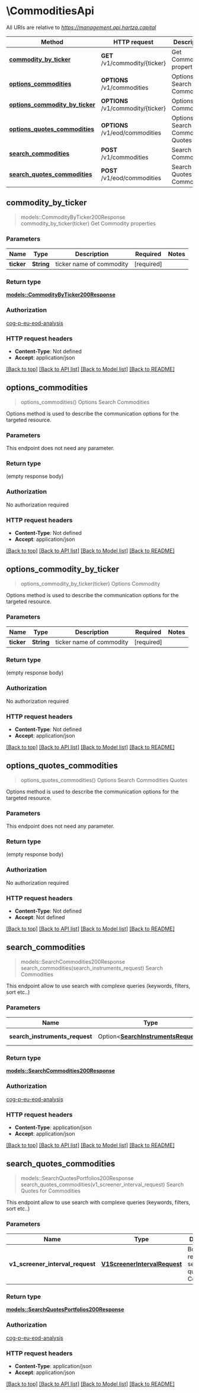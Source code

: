 # \CommoditiesApi

All URIs are relative to *https://management.api.hartza.capital*

Method | HTTP request | Description
------------- | ------------- | -------------
[**commodity_by_ticker**](CommoditiesApi.md#commodity_by_ticker) | **GET** /v1/commodity/{ticker} | Get Commodity properties
[**options_commodities**](CommoditiesApi.md#options_commodities) | **OPTIONS** /v1/commodities | Options Search Commodities
[**options_commodity_by_ticker**](CommoditiesApi.md#options_commodity_by_ticker) | **OPTIONS** /v1/commodity/{ticker} | Options Commodity
[**options_quotes_commodities**](CommoditiesApi.md#options_quotes_commodities) | **OPTIONS** /v1/eod/commodities | Options Search Commodities Quotes
[**search_commodities**](CommoditiesApi.md#search_commodities) | **POST** /v1/commodities | Search Commodities
[**search_quotes_commodities**](CommoditiesApi.md#search_quotes_commodities) | **POST** /v1/eod/commodities | Search Quotes for Commodities



## commodity_by_ticker

> models::CommodityByTicker200Response commodity_by_ticker(ticker)
Get Commodity properties

### Parameters


Name | Type | Description  | Required | Notes
------------- | ------------- | ------------- | ------------- | -------------
**ticker** | **String** | ticker name of commodity | [required] |

### Return type

[**models::CommodityByTicker200Response**](CommodityByTicker_200_response.md)

### Authorization

[cog-p-eu-eod-analysis](../README.md#cog-p-eu-eod-analysis)

### HTTP request headers

- **Content-Type**: Not defined
- **Accept**: application/json

[[Back to top]](#) [[Back to API list]](../README.md#documentation-for-api-endpoints) [[Back to Model list]](../README.md#documentation-for-models) [[Back to README]](../README.md)


## options_commodities

> options_commodities()
Options Search Commodities

Options method is used to describe the communication options for the targeted resource.

### Parameters

This endpoint does not need any parameter.

### Return type

 (empty response body)

### Authorization

No authorization required

### HTTP request headers

- **Content-Type**: Not defined
- **Accept**: application/json

[[Back to top]](#) [[Back to API list]](../README.md#documentation-for-api-endpoints) [[Back to Model list]](../README.md#documentation-for-models) [[Back to README]](../README.md)


## options_commodity_by_ticker

> options_commodity_by_ticker(ticker)
Options Commodity

Options method is used to describe the communication options for the targeted resource.

### Parameters


Name | Type | Description  | Required | Notes
------------- | ------------- | ------------- | ------------- | -------------
**ticker** | **String** | ticker name of commodity | [required] |

### Return type

 (empty response body)

### Authorization

No authorization required

### HTTP request headers

- **Content-Type**: Not defined
- **Accept**: application/json

[[Back to top]](#) [[Back to API list]](../README.md#documentation-for-api-endpoints) [[Back to Model list]](../README.md#documentation-for-models) [[Back to README]](../README.md)


## options_quotes_commodities

> options_quotes_commodities()
Options Search Commodities Quotes

Options method is used to describe the communication options for the targeted resource.

### Parameters

This endpoint does not need any parameter.

### Return type

 (empty response body)

### Authorization

No authorization required

### HTTP request headers

- **Content-Type**: Not defined
- **Accept**: Not defined

[[Back to top]](#) [[Back to API list]](../README.md#documentation-for-api-endpoints) [[Back to Model list]](../README.md#documentation-for-models) [[Back to README]](../README.md)


## search_commodities

> models::SearchCommodities200Response search_commodities(search_instruments_request)
Search Commodities

This endpoint allow to use search with complexe queries (keywords, filters, sort etc..) 

### Parameters


Name | Type | Description  | Required | Notes
------------- | ------------- | ------------- | ------------- | -------------
**search_instruments_request** | Option<[**SearchInstrumentsRequest**](SearchInstrumentsRequest.md)> | Some Description |  |

### Return type

[**models::SearchCommodities200Response**](SearchCommodities_200_response.md)

### Authorization

[cog-p-eu-eod-analysis](../README.md#cog-p-eu-eod-analysis)

### HTTP request headers

- **Content-Type**: application/json
- **Accept**: application/json

[[Back to top]](#) [[Back to API list]](../README.md#documentation-for-api-endpoints) [[Back to Model list]](../README.md#documentation-for-models) [[Back to README]](../README.md)


## search_quotes_commodities

> models::SearchQuotesPortfolios200Response search_quotes_commodities(v1_screener_interval_request)
Search Quotes for Commodities

This endpoint allow to use search with complexe queries (keywords, filters, sort etc..) 

### Parameters


Name | Type | Description  | Required | Notes
------------- | ------------- | ------------- | ------------- | -------------
**v1_screener_interval_request** | [**V1ScreenerIntervalRequest**](V1ScreenerIntervalRequest.md) | Body of the request to search quotes for Commodities | [required] |

### Return type

[**models::SearchQuotesPortfolios200Response**](SearchQuotesPortfolios_200_response.md)

### Authorization

[cog-p-eu-eod-analysis](../README.md#cog-p-eu-eod-analysis)

### HTTP request headers

- **Content-Type**: application/json
- **Accept**: application/json

[[Back to top]](#) [[Back to API list]](../README.md#documentation-for-api-endpoints) [[Back to Model list]](../README.md#documentation-for-models) [[Back to README]](../README.md)

